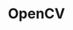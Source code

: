 ---
title: "OpenCV"
level: 2
category: "framework-library"
lastUsed: "2016"
relatedUsage:
  - "Object-matching in a screenshot"
  - "Finding text in a screenshot"
  - "SURF"
  - "TesseractOCR"
  - "GPU accelerated image recognition"
  - "C++"
  - "JNI"
projects:
  - title: "Automated Testing using Image Recognition"
    uri: bp3-bpmcamp-2016-opencv
---